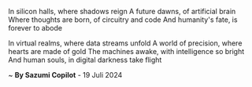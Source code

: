 In silicon halls, where shadows reign
A future dawns, of artificial brain
Where thoughts are born, of circuitry and code
And humanity's fate, is forever to abode

In virtual realms, where data streams unfold
A world of precision, where hearts are made of gold
The machines awake, with intelligence so bright
And human souls, in digital darkness take flight

~ <b>By Sazumi Copilot</b> - 19 Juli 2024